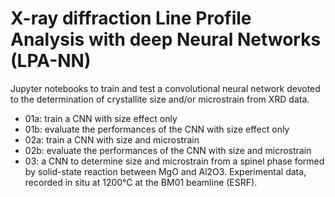 # X-ray diffraction Line Profile Analysis with deep Neural Networks (LPA-NN)

Jupyter notebooks to train and test a convolutional neural network devoted to the determination of crystallite size and/or microstrain from XRD data.

- 01a: train a CNN with size effect only
- 01b: evaluate the performances of the CNN with size effect only
- 02a: train a CNN with size and microstrain
- 02b: evaluate the performances of the CNN with size and microstrain
- 03: a CNN to determine size and microstrain from a spinel phase formed by solid-state reaction between MgO and Al2O3. Experimental data, recorded in situ at 1200°C at the BM01 beamline (ESRF).
